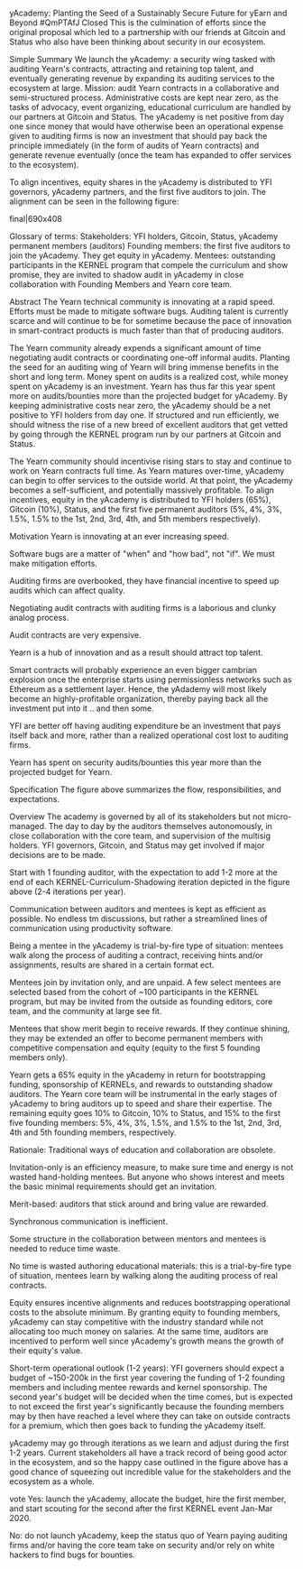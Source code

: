 yAcademy: Planting the Seed of a Sustainably Secure Future for yEarn and Beyond #QmPTAfJ
Closed
This is the culmination of efforts since the original proposal which led to a partnership with our friends at Gitcoin and Status who also have been thinking about security in our ecosystem.

Simple Summary
We launch the yAcademy: a security wing tasked with auditing Yearn's contracts, attracting and retaining top talent, and eventually generating revenue by expanding its auditing services to the ecosystem at large. Mission: audit Yearn contracts in a collaborative and semi-structured process. Administrative costs are kept near zero, as the tasks of advocacy, event organizing, educational curriculum are handled by our partners at Gitcoin and Status. The yAcademy is net positive from day one since money that would have otherwise been an operational expense given to auditing firms is now an investment that should pay back the principle immediately (in the form of audits of Yearn contracts) and generate revenue eventually (once the team has expanded to offer services to the ecosystem).

To align incentives, equity shares in the yAcademy is distributed to YFI governors, yAcademy partners, and the first five auditors to join. The alignment can be seen in the following figure:

final|690x408

Glossary of terms:
Stakeholders: YFI holders, Gitcoin, Status, yAcademy permanent members (auditors)
Founding members: the first five auditors to join the yAcademy. They get equity in yAcademy.
Mentees: outstanding participants in the KERNEL program that compele the curriculum and show promise, they are invited to shadow audit in yAcademy in close collaboration with Founding Members and Yearn core team.

Abstract
The Yearn technical community is innovating at a rapid speed. Efforts must be made to mitigate software bugs. Auditing talent is currently scarce and will continue to be for sometime because the pace of innovation in smart-contract products is much faster than that of producing auditors.

The Yearn community already expends a significant amount of time negotiating audit contracts or coordinating one-off informal audits. Planting the seed for an auditing wing of Yearn will bring immense benefits in the short and long term. Money spent on audits is a realized cost, while money spent on yAcademy is an investment. Yearn has thus far this year spent more on audits/bounties more than the projected budget for yAcademy. By keeping administrative costs near zero, the yAcademy should be a net positive to YFI holders from day one. If structured and run efficiently, we should witness the rise of a new breed of excellent auditors that get vetted by going through the KERNEL program run by our partners at Gitcoin and Status.

The Yearn community should incentivise rising stars to stay and continue to work on Yearn contracts full time. As Yearn matures over-time, yAcademy can begin to offer services to the outside world. At that point, the yAcademy becomes a self-sufficient, and potentially massively profitable. To align incentives, equity in the yAcademy is distributed to YFI holders (65%), Gitcoin (10%), Status, and the first five permanent auditors (5%, 4%, 3%, 1.5%, 1.5% to the 1st, 2nd, 3rd, 4th, and 5th members respectively).

Motivation
Yearn is innovating at an ever increasing speed.

Software bugs are a matter of "when" and "how bad", not "if". We must make mitigation efforts.

Auditing firms are overbooked, they have financial incentive to speed up audits which can affect quality.

Negotiating audit contracts with auditing firms is a laborious and clunky analog process.

Audit contracts are very expensive.

Yearn is a hub of innovation and as a result should attract top talent.

Smart contracts will probably experience an even bigger cambrian explosion once the enterprise starts using permissionless networks such as Ethereum as a settlement layer. Hence, the yAdademy will most likely become an highly-profitable organization, thereby paying back all the investment put into it .. and then some.

YFI are better off having auditing expenditure be an investment that pays itself back and more, rather than a realized operational cost lost to auditing firms.

Yearn has spent on security audits/bounties this year more than the projected budget for Yearn.

Specification
The figure above summarizes the flow, responsibilities, and expectations.

Overview
The academy is governed by all of its stakeholders but not micro-managed. The day to day by the auditors themselves autonomously, in close collaboration with the core team, and supervision of the multisig holders. YFI governors, Gitcoin, and Status may get involved if major decisions are to be made.

Start with 1 founding auditor, with the expectation to add 1-2 more at the end of each KERNEL-Curriculum-Shadowing iteration depicted in the figure above (2-4 iterations per year).

Communication between auditors and mentees is kept as efficient as possible. No endless tm discussions, but rather a streamlined lines of communication using productivity software.

Being a mentee in the yAcademy is trial-by-fire type of situation: mentees walk along the process of auditing a contract, receiving hints and/or assignments, results are shared in a certain format ect.

Mentees join by invitation only, and are unpaid. A few select mentees are selected based from the cohort of ~100 participants in the KERNEL program, but may be invited from the outside as founding editors, core team, and the community at large see fit.

Mentees that show merit begin to receive rewards. If they continue shining, they may be extended an offer to become permanent members with competitive compensation and equity (equity to the first 5 founding members only).

Yearn gets a 65% equity in the yAcademy in return for bootstrapping funding, sponsorship of KERNELs, and rewards to outstanding shadow auditors. The Yearn core team will be instrumental in the early stages of yAcademy to bring auditors up to speed and share their expertise. The remaining equity goes 10% to Gitcoin, 10% to Status, and 15% to the first five founding members: 5%, 4%, 3%, 1.5%, and 1.5% to the 1st, 2nd, 3rd, 4th and 5th founding members, respectively.

Rationale:
Traditional ways of education and collaboration are obsolete.

Invitation-only is an efficiency measure, to make sure time and energy is not wasted hand-holding mentees. But anyone who shows interest and meets the basic minimal requirements should get an invitation.

Merit-based: auditors that stick around and bring value are rewarded.

Synchronous communication is inefficient.

Some structure in the collaboration between mentors and mentees is needed to reduce time waste.

No time is wasted authoring educational materials: this is a trial-by-fire type of situation, mentees learn by walking along the auditing process of real contracts.

Equity ensures incentive alignments and reduces bootstrapping operational costs to the absolute minimum. By granting equity to founding members, yAcademy can stay competitive with the industry standard while not allocating too much money on salaries. At the same time, auditors are incentived to perform well since yAcademy's growth means the growth of their equity's value.

Short-term operational outlook (1-2 years):
YFI governers should expect a budget of ~150-200k in the first year covering the funding of 1-2 founding members and including mentee rewards and kernel sponsorship. The second year's budget will be decided when the time comes, but is expected to not exceed the first year's significantly because the founding members may by then have reached a level where they can take on outside contracts for a premium, which then goes back to funding the yAcademy itself.

yAcademy may go through iterations as we learn and adjust during the first 1-2 years. Current stakeholders all have a track record of being good actor in the ecosystem, and so the happy case outlined in the figure above has a good chance of squeezing out incredible value for the stakeholders and the ecosystem as a whole.

vote
Yes: launch the yAcademy, allocate the budget, hire the first member, and start scouting for the second after the first KERNEL event Jan-Mar 2020.

No: do not launch yAcademy, keep the status quo of Yearn paying auditing firms and/or having the core team take on security and/or rely on white hackers to find bugs for bounties.